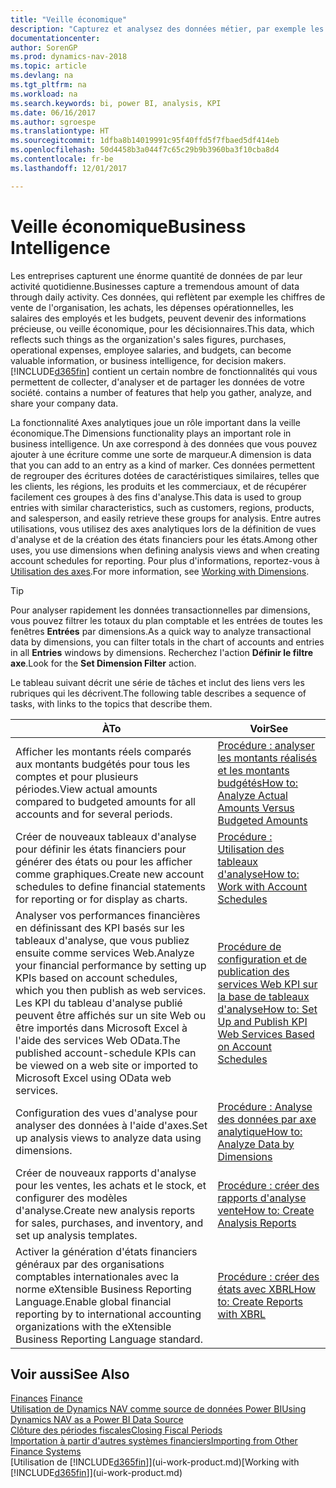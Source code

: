 ```yaml
---
title: "Veille économique"
description: "Capturez et analysez des données métier, par exemple les chiffres de vente de l'organisation, les achats, les dépenses opérationnelles, les salaires des employés et les budgets, peuvent être des informations précieuses, pour la veille économique ou pour les décisionnaires."
documentationcenter: 
author: SorenGP
ms.prod: dynamics-nav-2018
ms.topic: article
ms.devlang: na
ms.tgt_pltfrm: na
ms.workload: na
ms.search.keywords: bi, power BI, analysis, KPI
ms.date: 06/16/2017
ms.author: sgroespe
ms.translationtype: HT
ms.sourcegitcommit: 1dfba8b14019991c95f40ffd5f7fbaed5df414eb
ms.openlocfilehash: 50d4458b3a044f7c65c29b9b3960ba3f10cba8d4
ms.contentlocale: fr-be
ms.lasthandoff: 12/01/2017

---
```

# <a name="business-intelligence"></a><span data-ttu-id="d5b81-103">Veille économique</span><span class="sxs-lookup"><span data-stu-id="d5b81-103">Business Intelligence</span></span>
<span data-ttu-id="d5b81-104">Les entreprises capturent une énorme quantité de données de par leur activité quotidienne.</span><span class="sxs-lookup"><span data-stu-id="d5b81-104">Businesses capture a tremendous amount of data through daily activity.</span></span> <span data-ttu-id="d5b81-105">Ces données, qui reflètent par exemple les chiffres de vente de l'organisation, les achats, les dépenses opérationnelles, les salaires des employés et les budgets, peuvent devenir des informations précieuse, ou veille économique, pour les décisionnaires.</span><span class="sxs-lookup"><span data-stu-id="d5b81-105">This data, which reflects such things as the organization's sales figures, purchases, operational expenses, employee salaries, and budgets, can become valuable information, or business intelligence, for decision makers.</span></span> [!INCLUDE[d365fin](includes/d365fin_md.md)]<span data-ttu-id="d5b81-106"> contient un certain nombre de fonctionnalités qui vous permettent de collecter, d'analyser et de partager les données de votre société.</span><span class="sxs-lookup"><span data-stu-id="d5b81-106"> contains a number of features that help you gather, analyze, and share your company data.</span></span>

<span data-ttu-id="d5b81-107">La fonctionnalité Axes analytiques joue un rôle important dans la veille économique.</span><span class="sxs-lookup"><span data-stu-id="d5b81-107">The Dimensions functionality plays an important role in business intelligence.</span></span> <span data-ttu-id="d5b81-108">Un axe correspond à des données que vous pouvez ajouter à une écriture comme une sorte de marqueur.</span><span class="sxs-lookup"><span data-stu-id="d5b81-108">A dimension is data that you can add to an entry as a kind of marker.</span></span> <span data-ttu-id="d5b81-109">Ces données permettent de regrouper des écritures dotées de caractéristiques similaires, telles que les clients, les régions, les produits et les commerciaux, et de récupérer facilement ces groupes à des fins d'analyse.</span><span class="sxs-lookup"><span data-stu-id="d5b81-109">This data is used to group entries with similar characteristics, such as customers, regions, products, and salesperson, and easily retrieve these groups for analysis.</span></span> <span data-ttu-id="d5b81-110">Entre autres utilisations, vous utilisez des axes analytiques lors de la définition de vues d'analyse et de la création des états financiers pour les états.</span><span class="sxs-lookup"><span data-stu-id="d5b81-110">Among other uses, you use dimensions  when defining analysis views and when creating account schedules for reporting.</span></span> <span data-ttu-id="d5b81-111">Pour plus d'informations, reportez-vous à [Utilisation des axes](finance-dimensions.md).</span><span class="sxs-lookup"><span data-stu-id="d5b81-111">For more information, see [Working with Dimensions](finance-dimensions.md).</span></span>

> [!TIP]
> <span data-ttu-id="d5b81-112">Pour analyser rapidement les données transactionnelles par dimensions, vous pouvez filtrer les totaux du plan comptable et les entrées de toutes les fenêtres **Entrées** par dimensions.</span><span class="sxs-lookup"><span data-stu-id="d5b81-112">As a quick way to analyze transactional data by dimensions, you can filter totals in the chart of accounts and entries in all **Entries** windows by dimensions.</span></span> <span data-ttu-id="d5b81-113">Recherchez l'action **Définir le filtre axe**.</span><span class="sxs-lookup"><span data-stu-id="d5b81-113">Look for the **Set Dimension Filter** action.</span></span>  

<span data-ttu-id="d5b81-114">Le tableau suivant décrit une série de tâches et inclut des liens vers les rubriques qui les décrivent.</span><span class="sxs-lookup"><span data-stu-id="d5b81-114">The following table describes a sequence of tasks, with links to the topics that describe them.</span></span>  

| <span data-ttu-id="d5b81-115">À</span><span class="sxs-lookup"><span data-stu-id="d5b81-115">To</span></span> | <span data-ttu-id="d5b81-116">Voir</span><span class="sxs-lookup"><span data-stu-id="d5b81-116">See</span></span> |
| --- | --- |
|<span data-ttu-id="d5b81-117">Afficher les montants réels comparés aux montants budgétés pour tous les comptes et pour plusieurs périodes.</span><span class="sxs-lookup"><span data-stu-id="d5b81-117">View actual amounts compared to budgeted amounts for all accounts and for several periods.</span></span>|[<span data-ttu-id="d5b81-118">Procédure : analyser les montants réalisés et les montants budgétés</span><span class="sxs-lookup"><span data-stu-id="d5b81-118">How to: Analyze Actual Amounts Versus Budgeted Amounts</span></span>](bi-how-analyze-actual-versus-budget.md)|
|<span data-ttu-id="d5b81-119">Créer de nouveaux tableaux d'analyse pour définir les états financiers pour générer des états ou pour les afficher comme graphiques.</span><span class="sxs-lookup"><span data-stu-id="d5b81-119">Create new account schedules to define financial statements for reporting or for display as charts.</span></span>|[<span data-ttu-id="d5b81-120">Procédure : Utilisation des tableaux d'analyse</span><span class="sxs-lookup"><span data-stu-id="d5b81-120">How to: Work with Account Schedules</span></span>](bi-how-work-account-schedule.md)|
|<span data-ttu-id="d5b81-121">Analyser vos performances financières en définissant des KPI basés sur les tableaux d'analyse, que vous publiez ensuite comme services Web.</span><span class="sxs-lookup"><span data-stu-id="d5b81-121">Analyze your financial performance by setting up KPIs based on account schedules, which you then publish as web services.</span></span> <span data-ttu-id="d5b81-122">Les KPI du tableau d'analyse publié peuvent être affichés sur un site Web ou être importés dans Microsoft Excel à l'aide des services Web OData.</span><span class="sxs-lookup"><span data-stu-id="d5b81-122">The published account-schedule KPIs can be viewed on a web site or imported to Microsoft Excel using OData web services.</span></span>|[<span data-ttu-id="d5b81-123">Procédure de configuration et de publication des services Web KPI sur la base de tableaux d'analyse</span><span class="sxs-lookup"><span data-stu-id="d5b81-123">How to: Set Up and Publish KPI Web Services Based on Account Schedules</span></span>](bi-how-to-set-up-and-publish-kpi-web-services-based-on-account-schedules.md)|
|<span data-ttu-id="d5b81-124">Configuration des vues d'analyse pour analyser des données à l'aide d'axes.</span><span class="sxs-lookup"><span data-stu-id="d5b81-124">Set up analysis views to analyze data using dimensions.</span></span>|[<span data-ttu-id="d5b81-125">Procédure : Analyse des données par axe analytique</span><span class="sxs-lookup"><span data-stu-id="d5b81-125">How to: Analyze Data by Dimensions</span></span>](bi-how-analyze-data-dimension.md)|
|<span data-ttu-id="d5b81-126">Créer de nouveaux rapports d'analyse pour les ventes, les achats et le stock, et configurer des modèles d'analyse.</span><span class="sxs-lookup"><span data-stu-id="d5b81-126">Create new analysis reports for sales, purchases, and inventory, and set up analysis templates.</span></span>|[<span data-ttu-id="d5b81-127">Procédure : créer des rapports d'analyse vente</span><span class="sxs-lookup"><span data-stu-id="d5b81-127">How to: Create Analysis Reports</span></span>](bi-how-create-analysis-views-reports.md)|
|<span data-ttu-id="d5b81-128">Activer la génération d'états financiers généraux par des organisations comptables internationales avec la norme eXtensible Business Reporting Language.</span><span class="sxs-lookup"><span data-stu-id="d5b81-128">Enable global financial reporting by to international accounting organizations with the eXtensible Business Reporting Language standard.</span></span>|[<span data-ttu-id="d5b81-129">Procédure : créer des états avec XBRL</span><span class="sxs-lookup"><span data-stu-id="d5b81-129">How to: Create Reports with XBRL</span></span>](bi-create-reports-with-xbrl.md)|

## <a name="see-also"></a><span data-ttu-id="d5b81-130">Voir aussi</span><span class="sxs-lookup"><span data-stu-id="d5b81-130">See Also</span></span>
<span data-ttu-id="d5b81-131">[Finances](finance.md)  </span><span class="sxs-lookup"><span data-stu-id="d5b81-131">[Finance](finance.md)  </span></span>  
[<span data-ttu-id="d5b81-132">Utilisation de Dynamics NAV comme source de données Power BI</span><span class="sxs-lookup"><span data-stu-id="d5b81-132">Using Dynamics NAV as a Power BI Data Source</span></span>](across-how-use-financials-data-source-powerbi.md)  
[<span data-ttu-id="d5b81-133">Clôture des périodes fiscales</span><span class="sxs-lookup"><span data-stu-id="d5b81-133">Closing Fiscal Periods</span></span>](year-close-years-periods.md)  
[<span data-ttu-id="d5b81-134">Importation à partir d'autres systèmes financiers</span><span class="sxs-lookup"><span data-stu-id="d5b81-134">Importing from Other Finance Systems</span></span>](upload-data.md)  
<span data-ttu-id="d5b81-135">[Utilisation de [!INCLUDE[d365fin](includes/d365fin_md.md)]](ui-work-product.md)</span><span class="sxs-lookup"><span data-stu-id="d5b81-135">[Working with [!INCLUDE[d365fin](includes/d365fin_md.md)]](ui-work-product.md)</span></span>

